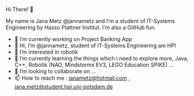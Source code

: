 
Hi There! 👋

My name is Jana Metz @jannametz and I'm a student of IT-Systems Engineering by Hasso Plattner Institut. I'm also a GitHub fun. 

- 🔭 I’m currently working on Project Banking App 
- 👋 Hi, I’m @jannametz, student of IT-Systems Engineering am HPI
- 👀 I’m interested in robotik
- 🌱 I’m currently learning the things which i need to explore more, Java, C++, Robotik (NAO, Mindstorms EV3, LEGO   Education SPIKE)  ...
- 💞️ I’m looking to collaborate on ...
- 📫 How to reach me : janametz@hotmail.com
                     , jana.metz@student.hpi.uni-potsdam.de
